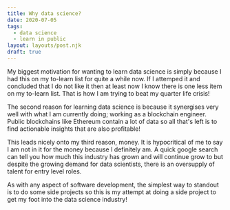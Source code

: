 ```yaml
---
title: Why data science?
date: 2020-07-05
tags:
  - data science
  - learn in public
layout: layouts/post.njk
draft: true
---
```


My biggest motivation for wanting to learn data science is simply because I had this on my to-learn list for quite a while now. If I attemped it and concluded that I do not like it then at least now I know there is one less item on my to-learn list. That is how I am trying to beat my quarter life crisis!

The second reason for learning data science is because it synergises very well with what I am currently doing; working as a blockchain engineer. Public blockchains like Ethereum contain a lot of data so all that's left is to find actionable insights that are also profitable!

This leads nicely onto my third reason, money. It is hypocritical of me to say I am not in it for the money because I definitely am. A quick google search can tell you how much this industry has grown and will continue grow to but despite the growing demand for data scientists, there is an oversupply of talent for entry level roles.

As with any aspect of software development, the simplest way to standout is to do some side projects so this is my attempt at doing a side project to get my foot into the data science industry!